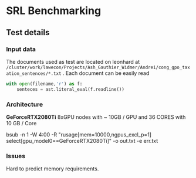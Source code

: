# SRL Benchmarking

## Test details

### Input data

The documents used as test are located on leonhard at `/cluster/work/lawecon/Projects/Ash_Gauthier_Widmer/Andrei/cong_gpo_taxation_sentences/*.txt` . Each document can be easily read

```python
with open(filename,'r') as f:
    senteces = ast.literal_eval(f.readline())
```

### Architecture

**GeForceRTX2080Ti** 8xGPU nodes with ~ 10GB / GPU and 36 CORES with 10 GB / Core

bsub -n 1 -W 4:00 -R "rusage[mem=10000,ngpus_excl_p=1] select[gpu_model0==GeForceRTX2080Ti]" -o out.txt -e err.txt 

### Issues

Hard to predict memory requirements.